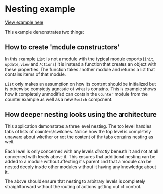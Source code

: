 # Nesting example

[View example here](http://paldepind.github.io/functional-frontend-architecture/examples/nesting/)

This example demonstrates two things:

## How to create 'module constructors'

In this example `List` is not a module with the typical module exports (`init`,
`update`, `view` and `Actions`) it is instead a function that creates an object
with these properties. The function takes another module and returns a list that
contains items of that module.

`List` only makes an assumption on how its content should be initialized but is
otherwise completly agnostic of what is contains. This is example shows how it
completely unmodified can contain the `Counter` module from the counter example
as well as a new `Switch` component.

## How deeper nesting looks using the architecture

This application demonstates a three level nesting. The top level handles tabs
of lists of counters/switches. Notice how the top level is completely unaware
about whether or not the content of the tabs contains nesting as well.

Each level is only concerned with any levels _directly_ beneath it and not at
all concerned with levels above it. This ensures that additional nesting can be
added to a module without affecting it's parent and that a module can be nested
deeply inside other modules without it having any knowledge about it.

The above should ensure that nesting to arbitrary levels is completely
straightforward without the routing of actions getting out of control.

